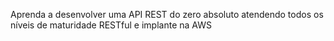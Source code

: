 Aprenda a desenvolver uma API REST do zero absoluto atendendo todos os níveis de maturidade RESTful e implante na AWS

